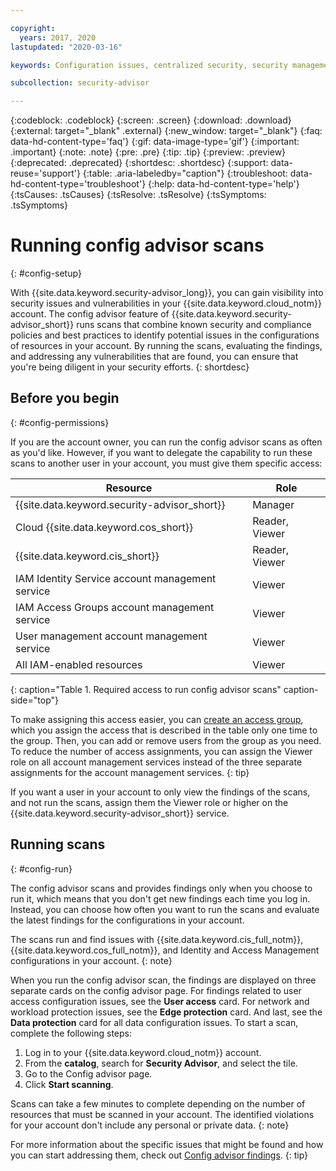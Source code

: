 ```yaml
---

copyright:
  years: 2017, 2020
lastupdated: "2020-03-16"

keywords: Configuration issues, centralized security, security management, alerts, security risk, insights, threat detection

subcollection: security-advisor

---
```


{:codeblock: .codeblock}
{:screen: .screen}
{:download: .download}
{:external: target="_blank" .external}
{:new_window: target="_blank"}
{:faq: data-hd-content-type='faq'}
{:gif: data-image-type='gif'}
{:important: .important}
{:note: .note}
{:pre: .pre}
{:tip: .tip}
{:preview: .preview}
{:deprecated: .deprecated}
{:shortdesc: .shortdesc}
{:support: data-reuse='support'}
{:table: .aria-labeledby="caption"}
{:troubleshoot: data-hd-content-type='troubleshoot'}
{:help: data-hd-content-type='help'}
{:tsCauses: .tsCauses}
{:tsResolve: .tsResolve}
{:tsSymptoms: .tsSymptoms}


# Running config advisor scans
{: #config-setup}

With {{site.data.keyword.security-advisor_long}}, you can gain visibility into security issues and vulnerabilities in your {{site.data.keyword.cloud_notm}} account. The config advisor feature of {{site.data.keyword.security-advisor_short}} runs scans that combine known security and compliance policies and best practices to identify potential issues in the configurations of resources in your account. By running the scans, evaluating the findings, and addressing any vulnerabilities that are found, you can ensure that you're being diligent in your security efforts.
{: shortdesc}


## Before you begin
{: #config-permissions}

If you are the account owner, you can run the config advisor scans as often as you'd like. However, if you want to delegate the capability to run these scans to another user in your account, you must give them specific access:

| Resource | Role |
|----------|------|
| {{site.data.keyword.security-advisor_short}} | Manager |
| Cloud {{site.data.keyword.cos_short}} | Reader, Viewer |
| {{site.data.keyword.cis_short}} | Reader, Viewer |
| IAM Identity Service account management service| Viewer |
| IAM Access Groups account management service | Viewer |
| User management account management service | Viewer |
| All IAM-enabled resources | Viewer |
{: caption="Table 1. Required access to run config advisor scans" caption-side="top"}

To make assigning this access easier, you can [create an access group](/docs/iam?topic=iam-groups#create_ag), which you assign the access that is described in the table only one time to the group. Then, you can add or remove users from the group as you need. To reduce the number of access assignments, you can assign the Viewer role on all account management services instead of the three separate assignments for the account management services.
{: tip}

If you want a user in your account to only view the findings of the scans, and not run the scans, assign them the Viewer role or higher on the {{site.data.keyword.security-advisor_short}} service.


## Running scans
{: #config-run}

The config advisor scans and provides findings only when you choose to run it, which means that you don't get new findings each time you log in. Instead, you can choose how often you want to run the scans and evaluate the latest findings for the configurations in your account. 

The scans run and find issues with {{site.data.keyword.cis_full_notm}}, {{site.data.keyword.cos_full_notm}}, and Identity and Access Management configurations in your account.
{: note}

When you run the config advisor scan, the findings are displayed on three separate cards on the config advisor page. For findings related to user access configuration issues, see the **User access** card. For network and workload protection issues, see the **Edge protection** card. And last, see the **Data protection** card for all data configuration issues. To start a scan, complete the following steps:

1. Log in to your {{site.data.keyword.cloud_notm}} account.
1. From the **catalog**, search for **Security Advisor**, and select the tile.
1. Go to the Config advisor page.
1. Click **Start scanning**.

Scans can take a few minutes to complete depending on the number of resources that must be scanned in your account. The identified violations for your account don't include any personal or private data.
{: note}

For more information about the specific issues that might be found and how you can start addressing them, check out [Config advisor findings](/docs/security-advisor?topic=security-advisor-config-advisor-findings).
{: tip}
